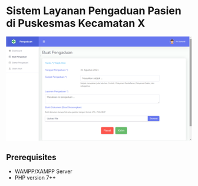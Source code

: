 # Sistem Layanan Pengaduan Pasien di Puskesmas Kecamatan X
![screenshot](ss.png)

## Prerequisites
* WAMPP/XAMPP Server
* PHP version 7++